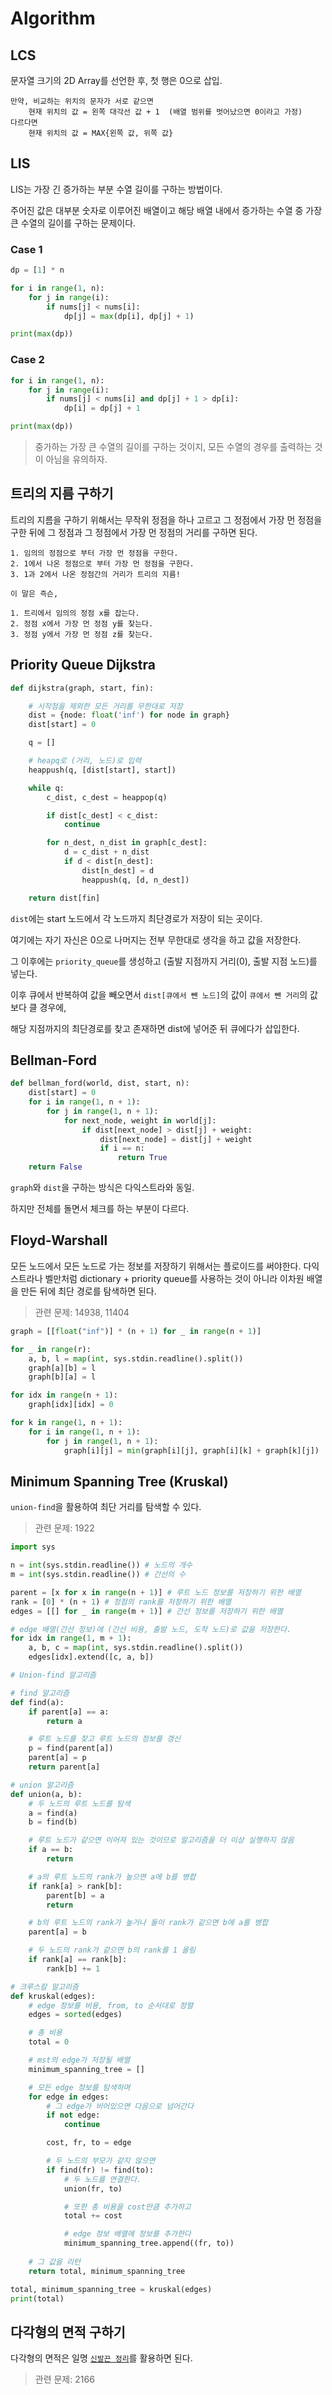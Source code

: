 # Algorithm

## LCS

문자열 크기의 2D Array를 선언한 후, 첫 행은 0으로 삽입.

    만약, 비교하는 위치의 문자가 서로 같으면
        현재 위치의 값 = 왼쪽 대각선 값 + 1  (배열 범위를 벗어났으면 0이라고 가정)
    다르다면
        현재 위치의 값 = MAX{왼쪽 값, 위쪽 값}

## LIS

LIS는 가장 긴 증가하는 부분 수열 길이를 구하는 방법이다.

주어진 값은 대부분 숫자로 이루어진 배열이고 해당 배열 내에서 증가하는 수열 중 가장 큰 수열의 길이를 구하는 문제이다.

### Case 1

```python
dp = [1] * n

for i in range(1, n):
    for j in range(i):
        if nums[j] < nums[i]:
            dp[j] = max(dp[i], dp[j] + 1)

print(max(dp))
```

### Case 2

```python
for i in range(1, n):
    for j in range(i):
        if nums[j] < nums[i] and dp[j] + 1 > dp[i]:
            dp[i] = dp[j] + 1

print(max(dp))
```

> 중가하는 가장 큰 수열의 길이를 구하는 것이지, 모든 수열의 경우를 출력하는 것이 아님을 유의하자.

## 트리의 지름 구하기

트리의 지름을 구하기 위해서는 무작위 정점을 하나 고르고 그 정점에서 가장 먼 정점을 구한 뒤에 그 정점과 그 정점에서 가장 먼 정점의 거리를 구하면 된다.

    1. 임의의 정점으로 부터 가장 먼 정점을 구한다.
    2. 1에서 나온 정점으로 부터 가장 먼 정점을 구한다.
    3. 1과 2에서 나온 정점간의 거리가 트리의 지름!

    이 말은 즉슨,

    1. 트리에서 임의의 정점 x를 잡는다.
    2. 정점 x에서 가장 먼 정점 y를 찾는다.
    3. 정점 y에서 가장 먼 정점 z를 찾는다.

## Priority Queue Dijkstra

```python
def dijkstra(graph, start, fin):

    # 시작점을 제외한 모든 거리를 무한대로 저장
    dist = {node: float('inf') for node in graph}
    dist[start] = 0

    q = []

    # heapq로 (거리, 노드)로 입력
    heappush(q, [dist[start], start])

    while q:
        c_dist, c_dest = heappop(q)

        if dist[c_dest] < c_dist:
            continue

        for n_dest, n_dist in graph[c_dest]:
            d = c_dist + n_dist
            if d < dist[n_dest]:
                dist[n_dest] = d
                heappush(q, [d, n_dest])

    return dist[fin]
```

`dist`에는 start 노드에서 각 노드까지 최단경로가 저장이 되는 곳이다.

여기에는 자기 자신은 0으로 나머지는 전부 무한대로 생각을 하고 값을 저장한다.

그 이후에는 `priority_queue`를 생성하고 (출발 지점까지 거리(0), 출발 지점 노드)를 넣는다.

이후 큐에서 반복하여 값을 빼오면서 `dist[큐에서 뺀 노드]`의 값이 `큐에서 뺀 거리`의 값보다 클 경우에,

해당 지점까지의 최단경로를 찾고 존재하면 dist에 넣어준 뒤 큐에다가 삽입한다.

## Bellman-Ford

```python
def bellman_ford(world, dist, start, n):
    dist[start] = 0
    for i in range(1, n + 1):
        for j in range(1, n + 1):
            for next_node, weight in world[j]:
                if dist[next_node] > dist[j] + weight:
                    dist[next_node] = dist[j] + weight
                    if i == n:
                        return True
    return False
```

`graph`와 `dist`을 구하는 방식은 다익스트라와 동일.

하지만 전체를 돌면서 체크를 하는 부분이 다르다.

## Floyd-Warshall

모든 노드에서 모든 노드로 가는 정보를 저장하기 위해서는 플로이드를 써야한다. 다익스트라나 벨만처럼 dictionary + priority queue를 사용하는 것이 아니라 이차원 배열을 만든 뒤에 최단 경로를 탐색하면 된다.

> 관련 문제: 14938, 11404

```python
graph = [[float("inf")] * (n + 1) for _ in range(n + 1)]

for _ in range(r):
    a, b, l = map(int, sys.stdin.readline().split())
    graph[a][b] = l
    graph[b][a] = l

for idx in range(n + 1):
    graph[idx][idx] = 0

for k in range(1, n + 1):
    for i in range(1, n + 1):
        for j in range(1, n + 1):
            graph[i][j] = min(graph[i][j], graph[i][k] + graph[k][j])

```

## Minimum Spanning Tree (Kruskal)

`union-find`을 활용하여 최단 거리를 탐색할 수 있다.

> 관련 문제: 1922

```python
import sys

n = int(sys.stdin.readline()) # 노드의 개수
m = int(sys.stdin.readline()) # 간선의 수

parent = [x for x in range(n + 1)] # 루트 노드 정보를 저장하기 위한 배열
rank = [0] * (n + 1) # 정점의 rank를 저장하기 위한 배열
edges = [[] for _ in range(m + 1)] # 간선 정보를 저장하기 위한 배열

# edge 배열(간선 정보)에 (간선 비용, 출발 노드, 도착 노드)로 값을 저장한다.
for idx in range(1, m + 1):
    a, b, c = map(int, sys.stdin.readline().split())
    edges[idx].extend([c, a, b])

# Union-find 알고리즘

# find 알고리즘
def find(a):
    if parent[a] == a:
        return a

    # 루트 노드를 찾고 루트 노드의 정보를 갱신
    p = find(parent[a])
    parent[a] = p
    return parent[a]

# union 알고리즘
def union(a, b):
    # 두 노드의 루트 노드를 탐색
    a = find(a)
    b = find(b)

    # 루트 노드가 같으면 이어져 있는 것이므로 알고리즘을 더 이상 실행하지 않음
    if a == b:
        return

    # a의 루트 노드의 rank가 높으면 a에 b를 병합
    if rank[a] > rank[b]:
        parent[b] = a
        return

    # b의 루트 노드의 rank가 높거나 둘이 rank가 같으면 b에 a를 병합
    parent[a] = b

    # 두 노드의 rank가 같으면 b의 rank를 1 올림
    if rank[a] == rank[b]:
        rank[b] += 1

# 크루스칼 알고리즘
def kruskal(edges):
    # edge 정보를 비용, from, to 순서대로 정렬
    edges = sorted(edges)

    # 총 비용
    total = 0

    # mst의 edge가 저장될 배열
    minimum_spanning_tree = []

    # 모든 edge 정보를 탐색하며
    for edge in edges:
        # 그 edge가 비어있으면 다음으로 넘어간다
        if not edge:
            continue

        cost, fr, to = edge

        # 두 노드의 부모가 같지 않으면
        if find(fr) != find(to):
            # 두 노드를 연결한다.
            union(fr, to)

            # 또한 총 비용을 cost만큼 추가하고
            total += cost

            # edge 정보 배열에 정보를 추가한다
            minimum_spanning_tree.append((fr, to))
    
    # 그 값을 리턴
    return total, minimum_spanning_tree

total, minimum_spanning_tree = kruskal(edges)
print(total)
```

## 다각형의 면적 구하기

다각형의 면적은 일명 [`신발끈 정리`](https://ko.wikihow.com/%EB%8B%A4%EA%B0%81%ED%98%95-%EB%84%93%EC%9D%B4-%EA%B5%AC%ED%95%98%EA%B8%B)를 활용하면 된다.

> 관련 문제: 2166